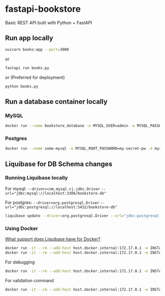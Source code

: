 # fastapi-bookstore
Basic REST API built with Python + FastAPI

## Run app locally
```bash
uvicorn books:app --port=3000
```
or 
```bash
fastapi run books.py
```
or (Preferred for deployment)
```bash
python books.py
```

## Run a database container locally

### MySQL
```bash
docker run --name bookstore_database -e MYSQL_USER=admin -e MYSQL_PASSWORD=admin -e MYSQL_ROOT_PASSWORD=root -e MYSQL_DATABASE=bookstore-db -p 3306:3306 -d mysql
```

### Postgres
```bash
docker run --name some-mysql -e MYSQL_ROOT_PASSWORD=my-secret-pw -d mysql:tag
```

## Liquibase for DB Schema changes

### Running Liquibase locally

For mysql:
`--driver=com.mysql.cj.jdbc.Driver`
`--url="jdbc:mysql://localhost:3306/bookstore-db"`

For postgres: 
`--driver=org.postgresql.Driver`
`--url="jdbc:postgresql://localhost:5432/bookstore-db"`

```bash
liquibase update --driver=org.postgresql.Driver --url="jdbc:postgresql://<DATABASE_IP>:<DATABASE_PORT>/<DATABASE>" --changeLogFile=./db/changelog/db.changelog-1.0.yaml --username=<USERNAME> --password=<PASSWORD>
```

### Using Docker
[What support does Liquibase have for Docker?](https://docs.liquibase.com/pro/integration-guide/what-support-does-liquibase-have-for-docker)

```bash
docker run -it --rm --add-host host.docker.internal:172.17.0.1 -e INSTALL_MYSQL=true -v ${PWD}/db/changelog:/liquibase/changelog liquibase --driver=com.mysql.cj.jdbc.Driver --url="jdbc:mysql://host.docker.internal:3306/bookstore-db" --changelog-file="./changelog/db.changelog-1.0.yaml" --username="admin" --password="admin" --classpath="/liquibase/changelog" validate
docker run -it --rm --add-host host.docker.internal:172.17.0.1 -e INSTALL_MYSQL=true -v ${PWD}/db/changelog:/liquibase/changelog liquibase --driver=com.mysql.cj.jdbc.Driver --url="jdbc:mysql://host.docker.internal:3306/bookstore-db" --changelog-file="./changelog/db.changelog-1.0.yaml" --username="admin" --password="admin" --classpath="/liquibase/changelog" update-sql > db/changelog/changelog.sql
```

For debugging
```bash
docker run -it --rm --add-host host.docker.internal:172.17.0.1 -e INSTALL_MYSQL=true -v ${PWD}/db/changelog:/liquibase/changelog --entrypoint bash liquibase/liquibase \
```

For validation command
```bash
docker run -it --rm --add-host host.docker.internal:172.17.0.1 -e INSTALL_MYSQL=true -v ${PWD}/db/changelog:/liquibase/changelog liquibase --driver=com.mysql.cj.jdbc.Driver --url="jdbc:mysql://host.docker.internal:3306/bookstore-db" --changelog-file="./changelog/db.changelog-1.0.yaml" --username="admin" --password="admin" validate
```